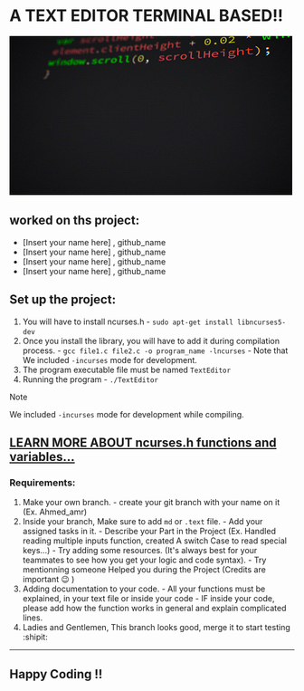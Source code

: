# A TEXT EDITOR TERMINAL BASED!!

![Coding](./giphy.gif)


## worked on ths project:

  - [Insert your name here] , github_name
  - [Insert your name here] , github_name
  - [Insert your name here] , github_name
  - [Insert your name here] , github_name

## Set up the project:
  1. You will have to install ncurses.h
    - `sudo apt-get install libncurses5-dev`
  2. Once you install the library, you will have to add it during compilation process.
    - `gcc file1.c file2.c -o program_name -lncurses`
    - Note that We included `-incurses` mode for development.
  3. The program executable file must be named `TextEditor`
  4. Running the program
    - `./TextEditor`
> [!NOTE]
> We included `-incurses` mode for development while compiling.

[LEARN MORE ABOUT ncurses.h functions and variables...](https://poe.com/s/mH2TpYKyzHMC2NLB1Ois)
------

### Requirements:

  1. Make your own branch.
    - create your git branch with your name on it (Ex. Ahmed_amr)
  2. Inside your branch, Make sure to add `md` or `.text` file.
    - Add your assigned tasks in it.
    - Describe your Part in the Project (Ex. Handled reading multiple inputs function, created A switch Case to read special keys...)
    - Try adding some resources. (It's always best for your teammates to see how you get your logic and code syntax).
    - Try mentionning someone Helped you during the Project (Credits are important :wink:	)
  3. Adding documentation to your code.
    - All your functions must be explained, in your text file or inside your code
    - IF inside your code, please add how the function works in general and explain complicated lines.
  4. Ladies and Gentlemen, This branch looks good, merge it to start testing :shipit: 

----------

## Happy Coding !!

